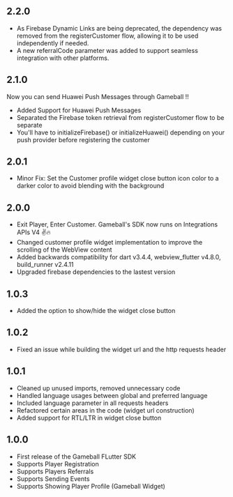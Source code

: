 ## 2.2.0
* As Firebase Dynamic Links are being deprecated, the dependency was removed from the registerCustomer flow, allowing it to be used independently if needed.
* A new referralCode parameter was added to support seamless integration with other platforms.

## 2.1.0

Now you can send Huawei Push Messages through Gameball !!
* Added Support for Huawei Push Messages
* Separated the Firebase token retrieval from registerCustomer flow to be separate
* You'll have to initializeFirebase() or initializeHuawei() depending on your push provider before registering the customer

## 2.0.1
* Minor Fix: Set the Customer profile widget close button icon color to
a darker color to avoid blending with the background

## 2.0.0

* Exit Player, Enter Customer. Gameball's SDK now runs on Integrations APIs V4 ✌🔥
* Changed customer profile widget implementation to improve the scrolling of the WebView content
* Added backwards compatibility for dart v3.4.4, webview_flutter v4.8.0, build_runner v2.4.11
* Upgraded firebase dependencies to the lastest version

## 1.0.3

* Added the option to show/hide the widget close button

## 1.0.2

* Fixed an issue while building the widget url and the http requests header

## 1.0.1

* Cleaned up unused imports, removed unnecessary code
* Handled language usages between global and preferred language
* Included language parameter in all requests headers
* Refactored certain areas in the code (widget url construction)
* Added support for RTL/LTR in widget close button

## 1.0.0

* First release of the Gameball FLutter SDK
* Supports Player Registration
* Supports Players Referrals
* Supports Sending Events
* Supports Showing Player Profile (Gameball Widget)
